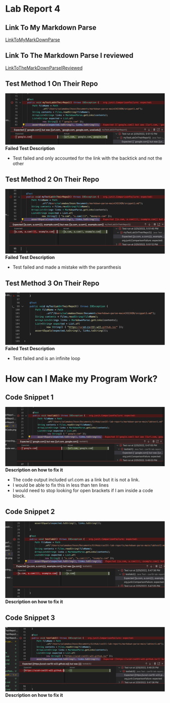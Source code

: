 # Lab Report 4
## Link To My Markdown Parse
[LinkToMyMarkDownParse](https://github.com/Salam-Aboul-Hosn/cse15l-lab-reports/tree/main/markdown-parse-main) 

## Link To The Markdown Parse I reviewed
[LinkToTheMarkDownParseIReviewed](https://github.com/aajc/markdown-parse)

## Test Method 1 On Their Repo
![Image](TestOnTheirRepo1.png) 
**Failed Test Description** 
- Test failed and only accounted for the link with the backtick and not the other

## Test Method 2 On Their Repo
![Image](TestOnTheirRepo2.png) 
**Failed Test Description** 
- Test failed and made a mistake with the paranthesis

## Test Method 3 On Their Repo 
![Image](TestOnTheirRepo3.png) 
**Failed Test Description** 
- Test failed and is an infinite loop

# How can I Make my Program Work?
## Code Snippet 1
![Image](Test1.png) \
**Description on how to fix it** 
- The code output included url.com as a link but it is not a link. 
- I would be able to fix this in less than ten lines 
- I would need to stop looking for open brackets if I am inside a code block.

## Code Snippet 2
![Image](Test2.png) \
**Description on how to fix it** 

## Code Snippet 3
![Image](Test3.png) \
**Description on how to fix it** 
